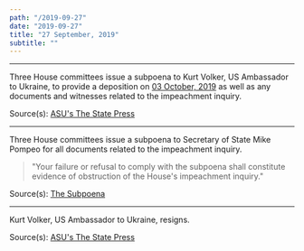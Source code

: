 ```yaml
---
path: "/2019-09-27"
date: "2019-09-27"
title: "27 September, 2019"
subtitle: ""
---
```


<tweet id="1177604833538392065"></tweet>

---

Three House committees issue a subpoena to Kurt Volker, US Ambassador to Ukraine, to provide a deposition on <a href="#2019-10-03">03 October, 2019</a> as well as any documents and witnesses related to the impeachment inquiry.

<span class="sources">
Source(s): <a href="https://www.statepress.com/article/2019/09/sppolitics-mccain-head-steps-down" target="_blank" rel="noopener noreferrer">ASU's The State Press</a>
</span>

---

Three House committees issue a subpoena to Secretary of State Mike Pompeo for all documents related to the impeachment inquiry.

> "Your failure or refusal to comply with the subpoena shall constitute evidence of obstruction of the House's impeachment inquiry." 

<span class="sources">
Source(s): <a href="https://oversight.house.gov/sites/democrats.oversight.house.gov/files/documents/2019-09-27.EEC%20Engel%20Schiff%20%20to%20Pompeo-%20State%20re%20Document%20Subpoena.pdf" target="_blank" rel="noopener noreferrer">The Subpoena</a>
</span>

---

Kurt Volker, US Ambassador to Ukraine, resigns.

<span class="sources">
Source(s): <a href="https://www.statepress.com/article/2019/09/sppolitics-mccain-head-steps-down" target="_blank" rel="noopener noreferrer">ASU's The State Press</a>
</span>